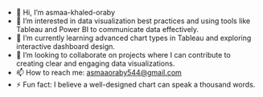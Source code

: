 - 👋 Hi, I’m asmaa-khaled-oraby
- 👀 I’m interested in data visualization best practices and using tools like Tableau and Power BI to communicate data effectively.
- 🌱 I’m currently learning advanced chart types in Tableau and exploring interactive dashboard design.
- 💞️ I’m looking to collaborate on projects where I can contribute to creating clear and engaging data visualizations.
- 📫 How to reach me: asmaaoraby544@gmail.com
- ⚡ Fun fact: I believe a well-designed chart can speak a thousand words.
<!---
asmaa-khaled-oraby/asmaa-khaled-oraby is a ✨ special ✨ repository because its `README.md` (this file) appears on your GitHub profile.
You can click the Preview link to take a look at your changes.
--->
